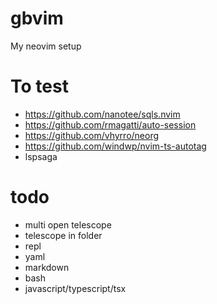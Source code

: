 # gbvim

My neovim setup

# To test

 - https://github.com/nanotee/sqls.nvim
 - https://github.com/rmagatti/auto-session
 - https://github.com/vhyrro/neorg
 - https://github.com/windwp/nvim-ts-autotag
 - lspsaga
# todo

 - multi open telescope
 - telescope in folder
 - repl
 - yaml
 - markdown
 - bash
 - javascript/typescript/tsx
